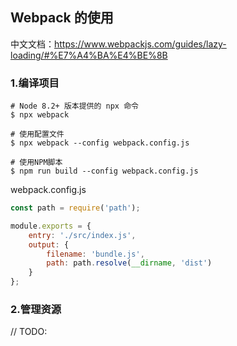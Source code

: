 ## Webpack 的使用

中文文档：https://www.webpackjs.com/guides/lazy-loading/#%E7%A4%BA%E4%BE%8B

### 1.编译项目

```
# Node 8.2+ 版本提供的 npx 命令
$ npx webpack

# 使用配置文件
$ npx webpack --config webpack.config.js

# 使用NPM脚本
$ npm run build --config webpack.config.js
```

webpack.config.js

```js
const path = require('path');

module.exports = {
    entry: './src/index.js',
    output: {
        filename: 'bundle.js',
        path: path.resolve(__dirname, 'dist')
    }
};
```

### 2.管理资源

// TODO: 
